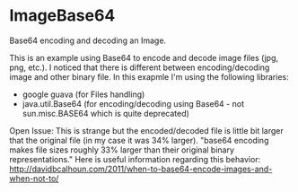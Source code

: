 # ImageBase64
Base64 encoding and decoding an Image.

This is an example using Base64 to encode and decode image files (jpg, png, etc.).
I noticed that there is different between encoding/decoding image and other binary file.
In this exapmle I'm using the following libraries:
- google guava (for Files handling)
- java.util.Base64 (for encoding/decoding using Base64 - not sun.misc.BASE64 which is quite deprecated)

Open Issue:
This is strange but the encoded/decoded file is little bit larger that the original file (in my case it was 34% larger).
"base64 encoding makes file sizes roughly 33% larger than their original binary representations."
Here is useful information regarding this behavior:
http://davidbcalhoun.com/2011/when-to-base64-encode-images-and-when-not-to/
